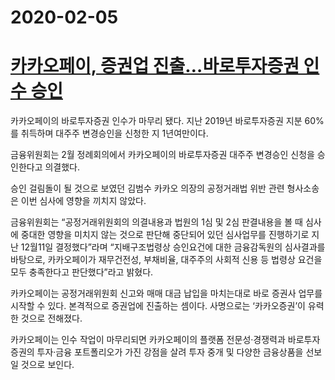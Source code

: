 # 2020-02-05

# [카카오페이, 증권업 진출…바로투자증권 인수 승인](http://www.bloter.net/archives/370074)

카카오페이의 바로투자증권 인수가 마무리 됐다. 지난 2019년 바로투자증권 지분 60%를 취득하며 대주주 변경승인을 신청한 지 1년여만이다.

금융위원회는 2월 정례회의에서 카카오페이의 바로투자증권 대주주 변경승인 신청을 승인한다고 의결했다.

승인 걸림돌이 될 것으로 보였던 김범수 카카오 의장의 공정거래법 위반 관련 형사소송은 이번 심사에 영향을 끼치지 않았다.

금융위원회는 “공정거래위원회의 의결내용과 법원의 1심 및 2심 판결내용을 볼 때 심사에 중대한 영향을 미치지 않는 것으로 판단해 중단되어 있던 심사업무를 진행하기로 지난 12월11일 결정했다”라며 “지배구조법령상 승인요건에 대한 금융감독원의 심사결과를 바탕으로, 카카오페이가 재무건전성, 부채비율, 대주주의 사회적 신용 등 법령상 요건을 모두 충족한다고 판단했다”라고 밝혔다.

카카오페이는 공정거래위원회 신고와 매매 대금 납입을 마치는대로 바로 증권사 업무를 시작할 수 있다. 본격적으로 증권업에 진출하는 셈이다. 사명으로는 ‘카카오증권’이 유력한 것으로 전해졌다.

카카오페이는 인수 작업이 마무리되면 카카오페이의 플랫폼 전문성·경쟁력과 바로투자증권의 투자·금융 포트폴리오가 가진 강점을 살려 투자 중개 및 다양한 금융상품을 선보일 것으로 보인다.
